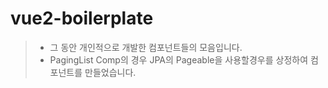 # vue2-boilerplate
> - 그 동안 개인적으로 개발한 컴포넌트들의 모음입니다.
> - PagingList Comp의 경우 JPA의 Pageable을 사용할경우를 상정하여 컴포넌트를 만들었습니다.